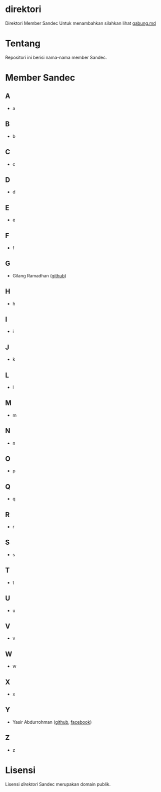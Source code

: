 # direktori
Direktori Member Sandec
Untuk menambahkan silahkan lihat [gabung.md](gabung.md)

# Tentang
Repositori ini berisi nama-nama member Sandec.


# Member Sandec
## A
- a

## B
- b

## C
- c

## D
- d

## E
- e

## F
- f

## G
- Gilang Ramadhan ([github](https://github.com/gilangadhan))

## H
- h

## I
- i

## J
- k

## L
- l

## M
- m

## N
- n

## O
- p

## Q
- q

## R
- r

## S
- s

## T
- t

## U
- u

## V
- v

## W
- w

## X
- x

## Y
- Yasir Abdurrohman ([github](https://github.com/yasirabd), [facebook](https://facebook.com/yasirabdr))

## Z
- z

# Lisensi
Lisensi *direktori* Sandec merupakan domain publik.
